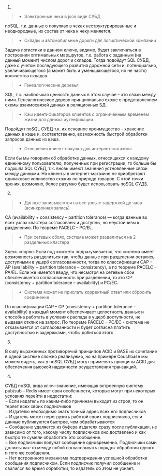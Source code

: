 1.
> - Электронные чеки в json виде СУБД  

noSQL, т.к. данные о покупках в чеках неструктурированные и неоднородные, их состав от чека к чеку меняется.
  
> - Склады и автомобильные дороги для логистической компании  

Задача логистики в данном ключе, видимо, будет заключаться в построении оптимальных маршрутов, т.е. работа с заданным (на данный момент) числом дорог и складов. Тогда подойдут SQL СУБД, даже с учетом последующего развития дорожной сети и, потенциально, увеличивающегося (а может быть и уменьшающегося, но не часто) количества складов.  

> - Генеалогические деревья  
 
SQL, т.к. наибольшая ценность данных в этом случае – это связи между ними. Генеалогическое дерево принципиально схоже с представлением схемы взаимосвязей данных в реляционных БД.  

> - Кэш идентификаторов клиентов с ограниченным временем жизни для движка аутенфикации  

Подойдут noSQL СУБД т.к. их основное преимущество – хранение данных в кэше и, соответственно, возможность быстрой обработки запросов данных из кэша.  

> - Отношения клиент-покупка для интернет-магазина  

Если бы мы говорили об обработке данных, относящихся к каждому единичному пользователю, полученных при регистрации, то больше бы подошла SQL СУБД, т.к. вновь имеют значения устновленные связи между данными. Но клиенты в интернет-магазине не приобретают одинаковое количество схожих по природе товаров. С этой точки зрения, возможно, более разумно будет использовать noSQL СУДБ.  

2.
> - Данные записываются на все узлы с задержкой до часа (асинхронная запись)

CA (availability + consistency – partition tolerance) — когда данные во всех узлах кластера согласованы и доступны, но неустойчивы к разделению.
По теореме PACELC – PC/EL.

> - При сетевых сбоях, система может разделиться на 2 раздельных кластера  

Здесь спорно.
Если под «может» подразумевается, что система имеет возможность разделиться так, чтобы данные при разделении остались доступными в ущерб согласованности, тогда по классификации CAP – AP (availability + partition tolerance – consistency), а по теореме PACELC – PA/EL. Если же имеется ввиду, что несмотря на сетевые сбои обеспечивается согласованность при разделении, то это CP (consistency + partition tolerance – availability) и PC/EС.

> - Система может не прислать корректный ответ или сбросить соединение  

По классификации CAP – CP (consistency + partition tolerance – availability) в каждый момент обеспечивает целостность данных и способна работать в условиях распада в ущерб доступности, не выдавая отклик на запрос.
По теореме PACELC – PC/EС - система не отказывается от согласованности и будет согласна платить доступностью и задержками, чтобы добиться этого.

3.

В силу выраженных противоречий принципов ACID и BASE их сочетание в одной системе сложно реализуемо, но на примере Couchbase мы можем видеть, как в noSQL СУБД могут применять принципы ACID для обеспечения высокой надежности осуществления транзакций.  

4.

СУБД noSQL вида ключ-значение, имеющая встроенную систему pub/sub – Redis имеет свои особенности, которые могут при некоторых условиях перейти в недостатки:  
  −	Если издатель по каким-либо причинам выходит из строя, то он теряет всех своих подписчиков  
  −	Издателю необходимо знать точный адрес всех его подписчиков  
  −	Издатель может перегрузить работой своих подписчиков, если данные публикуются быстрее, чем обрабатываются  
  −	Сообщение удаляется из буфера издателя сразу после публикации, не зависимо от того, какому числу подписчиков оно доставлено и как быстро те сумели обработать это сообщение.  
  −	Все подписчики получат сообщение одновременно. Подписчики сами должны как-то между собой согласовывать порядок обработки одного и того же сообщения.  
  −	Нет встроенного механизма подтверждения успешной обработки сообщения подписчиком. Если подписчик получил сообщение и свалился во время обработки, то издатель об этом не узнает.  
